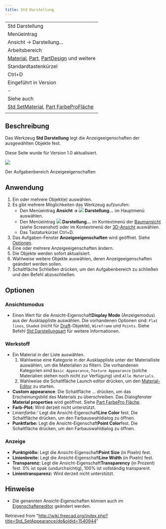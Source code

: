 ```yaml
---
title: Std Darstellung
---
```


|                                                                                                                                                                                          |
| ---------------------------------------------------------------------------------------------------------------------------------------------------------------------------------------- |
| Std Darstellung                                                                                                                                                                          |
| Menüeintrag                                                                                                                                                                              |
| Ansicht → Darstellung…                                                                                                                                                                   |
| Arbeitsbereich                                                                                                                                                                           |
| [Material](/Material_Workbench/de "Material Workbench/de"), [Part](/Part_Workbench/de "Part Workbench/de"), [PartDesign](/PartDesign_Workbench/de "PartDesign Workbench/de") und weitere |
| Standardtastenkürzel                                                                                                                                                                     |
| Ctrl+D                                                                                                                                                                                   |
| Eingeführt in Version                                                                                                                                                                    |
| -                                                                                                                                                                                        |
| Siehe auch                                                                                                                                                                               |
| [Std SetMaterial](/Std_SetMaterial/de "Std SetMaterial/de"), [Part FarbeProFläche](/Part_ColorPerFace/de "Part ColorPerFace/de")                                                         |
|                                                                                                                                                                                          |

## Beschreibung

Das Werkzeug **Std Darstellung** legt die Anzeigeeigenschaften der ausgewählten Objekte fest.

Diese Seite wurde für Version 1.0 aktualisiert.

![](/images/Std_SetAppearance_Taskpanel.png)

Der Aufgabenbereich Anzeigeeigenschaften

## Anwendung

1. Ein oder mehrere Objekt(e) auswählen.
2. Es gibt mehrere Möglichkeiten das Werkzeug aufzurufen:
   - Den Menüeintrag **Ansicht → ![](/images/Std_SetAppearance.svg) Darstellung...** im Hauptmenü auswählen.
   - Den Menüeintrag **![](/images/Std_SetAppearance.svg) Darstellung...** im Kontextmenü der [Baumansicht](/Tree_view "Tree view") (siehe Screenshot) oder im Kontextmenü der [3D-Ansicht](/3D_view "3D view") auswählen.
   - Das Tastaturkürzel Ctrl+D.
3. Das Aufgaben-Fenster **Anzeigeeigenschaften** wird geöffnet. Siehe [Optionen](#Optionen).
4. Eine oder mehrere Anzeigeeigenschaften ändern.
5. Die Objekte werden sofort aktualisiert.
6. Wahlweise weitere Objekte auswählen, deren Anzeigeeigenschaften geändert werden sollen.
7. Schaltfläche Schließen drücken, um den Aufgabenbereich zu schließen und den Befehl abzuschließen.

## Optionen

### Ansichtsmodus

- Einen Wert für die Ansicht-Eigenschaft**Display Mode** (Anzeigemodus) aus der Ausklappliste auswählen. Die vorhandenen Optionen sind: `Flat lines`, `Shaded` (nicht für [Draft](/Draft_Workbench/de "Draft Workbench/de")-Objekte), `Wireframe` und `Points`. Siehe Befehl [Std Darstellungsart](/Std_DrawStyle/de "Std DrawStyle/de") für weitere Informationen.

### Werkstoff

- Ein Material in der Liste auswählen.
  1. Wahlweise eine Kategorie in der Ausklappliste unter der Materialliste auswählen, um die Materialien zu filtern. Die vorhandenen Kategorien sind `Basic Appearance`, `Texture Appearance` (solche Materialien stehen noch nicht zur Verfügung) und `Alle Materials`.
  2. Wahlweise die Schaltfläche Launch editor drücken, um den [Material-Editor](/Material_Edit/de "Material Edit/de") zu starten.
- **Custom appearance**: Die Schaltfläche ... drücken, um das Erscheinungsbild des Materials zu überschreiben. Das Dialogfenster **Material properties** wird geöffnet. Siehe [Part FarbePro Fläche](/Part_ColorPerFace/de#Anwendung "Part ColorPerFace/de").
- **Farb-Plot:** Wird derzeit nicht unterstützt.
- _Linienfarbe:'_ Legt die Ansicht-Eigenschaft**Line Color** fest. Die Schaltfläche drücken, um den Farbauswahldialog zu öffnen.
- **Punktfarbe:** Legt die Ansicht-Eigenschaft**Point Color**fest. Die Schaltfläche drücken, um den Farbauswahldialog zu öffnen.

### Anzeige

- **Punktgröße:** Legt die Ansicht-Eigenschaft**Point Size** (in Pixeln) fest.
- **Linienbreite:** Legt die Ansicht-Eigenschaft**Line Width** (in Pixeln) fest.
- **Transparenz:** Legt die Ansicht-Eigenschaft**Transparency** (in Prozent) fest. 0% ist opak (undurchsichtig), 100% ist vollständig transparent.
- **Linientransparenz:** Wird derzeit nicht unterstützt.

## Hinweise

- Die genannten Ansicht-Eigenschaften können auch im [Eigenschafteneditor](/Property_editor/de "Property editor/de") geändert werden.

Retrieved from "<http://wiki.freecad.org/index.php?title=Std_SetAppearance/de&oldid=1540944>"
